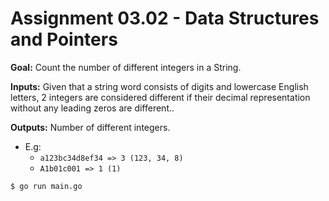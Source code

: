 # Assignment 03.02 - Data Structures and Pointers

**Goal:** Count the number of different integers in a String.

**Inputs:** Given that a string word consists of digits and lowercase English letters, 2 integers are considered different if their decimal representation without any leading zeros are different..

**Outputs:** Number of different integers.

- E.g:
  - `a123bc34d8ef34 => 3 (123, 34, 8)`
  - `A1b01c001 => 1 (1)`

```bash
$ go run main.go
```